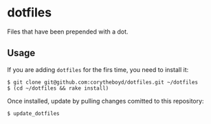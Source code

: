 # dotfiles

Files that have been prepended with a dot.

## Usage

If you are adding `dotfiles` for the firs time, you need to install it:
```
$ git clone git@github.com:corytheboyd/dotfiles.git ~/dotfiles
$ (cd ~/dotfiles && rake install)
```

Once installed, update by pulling changes comitted to this repository:
```
$ update_dotfiles
```
